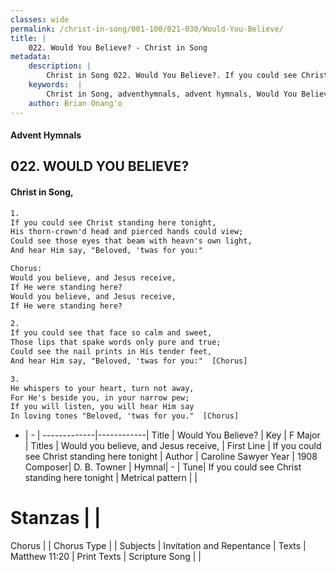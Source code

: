 ```yaml
---
classes: wide
permalink: /christ-in-song/001-100/021-030/Would-You-Believe/
title: |
    022. Would You Believe? - Christ in Song
metadata:
    description: |
        Christ in Song 022. Would You Believe?. If you could see Christ standing here tonight, His thorn-crown'd head and pierced hands could view; Could see those eyes that beam with heavn's own light, And hear Him say, "Beloved, 'twas for you:" Chorus: Would you believe, and Jesus receive, If He were standing here? Would you believe, and Jesus receive, If He were standing here?
    keywords:  |
        Christ in Song, adventhymnals, advent hymnals, Would You Believe?, If you could see Christ standing here tonight. Would you believe, and Jesus receive,
    author: Brian Onang'o
---
```


#### Advent Hymnals
## 022. WOULD YOU BELIEVE?
####  Christ in Song,

```txt
1.
If you could see Christ standing here tonight,
His thorn-crown'd head and pierced hands could view;
Could see those eyes that beam with heavn's own light,
And hear Him say, "Beloved, 'twas for you:"

Chorus:
Would you believe, and Jesus receive,
If He were standing here?
Would you believe, and Jesus receive,
If He were standing here?

2.
If you could see that face so calm and sweet,
Those lips that spake words only pure and true;
Could see the nail prints in His tender feet,
And hear Him say, "Beloved, 'twas for you:"  [Chorus]

3.
He whispers to your heart, turn not away,
For He's beside you, in your narrow pew;
If you will listen, you will hear Him say 
In loving tones "Beloved, 'twas for you."  [Chorus]

```

- |   -  |
-------------|------------|
Title | Would You Believe? |
Key | F Major |
Titles | Would you believe, and Jesus receive, |
First Line | If you could see Christ standing here tonight |
Author | Caroline Sawyer
Year | 1908
Composer| D. B. Towner |
Hymnal|  - |
Tune| If you could see Christ standing here tonight |
Metrical pattern | |
# Stanzas |  |
Chorus |  |
Chorus Type |  |
Subjects | Invitation and Repentance |
Texts | Matthew 11:20 |
Print Texts | 
Scripture Song |  |
    
